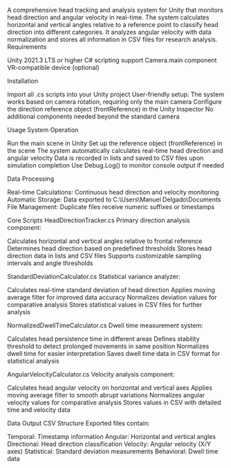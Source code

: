 A comprehensive head tracking and analysis system for Unity that monitors head direction and angular velocity in real-time. The system calculates horizontal and vertical angles relative to a reference point to classify head direction into different categories. It analyzes angular velocity with data normalization and stores all information in CSV files for research analysis.
Requirements

Unity 2021.3 LTS or higher
C# scripting support
Camera.main component
VR-compatible device (optional)

Installation

Import all .cs scripts into your Unity project
User-friendly setup: The system works based on camera rotation, requiring only the main camera
Configure the direction reference object (frontReference) in the Unity Inspector
No additional components needed beyond the standard camera

Usage
System Operation

Run the main scene in Unity
Set up the reference object (frontReference) in the scene
The system automatically calculates real-time head direction and angular velocity
Data is recorded in lists and saved to CSV files upon simulation completion
Use Debug.Log() to monitor console output if needed

Data Processing

Real-time Calculations: Continuous head direction and velocity monitoring
Automatic Storage: Data exported to C:\Users\Manuel Delgado\Documents\
File Management: Duplicate files receive numeric suffixes or timestamps

Core Scripts
HeadDirectionTracker.cs
Primary direction analysis component:

Calculates horizontal and vertical angles relative to frontal reference
Determines head direction based on predefined thresholds
Stores head direction data in lists and CSV files
Supports customizable sampling intervals and angle thresholds

StandardDeviationCalculator.cs
Statistical variance analyzer:

Calculates real-time standard deviation of head direction
Applies moving average filter for improved data accuracy
Normalizes deviation values for comparative analysis
Stores statistical values in CSV files for further analysis

NormalizedDwellTimeCalculator.cs
Dwell time measurement system:

Calculates head persistence time in different areas
Defines stability threshold to detect prolonged movements in same position
Normalizes dwell time for easier interpretation
Saves dwell time data in CSV format for statistical analysis

AngularVelocityCalculator.cs
Velocity analysis component:

Calculates head angular velocity on horizontal and vertical axes
Applies moving average filter to smooth abrupt variations
Normalizes angular velocity values for comparative analysis
Stores values in CSV with detailed time and velocity data

Data Output
CSV Structure
Exported files contain:

Temporal: Timestamp information
Angular: Horizontal and vertical angles
Directional: Head direction classification
Velocity: Angular velocity (X/Y axes)
Statistical: Standard deviation measurements
Behavioral: Dwell time data
